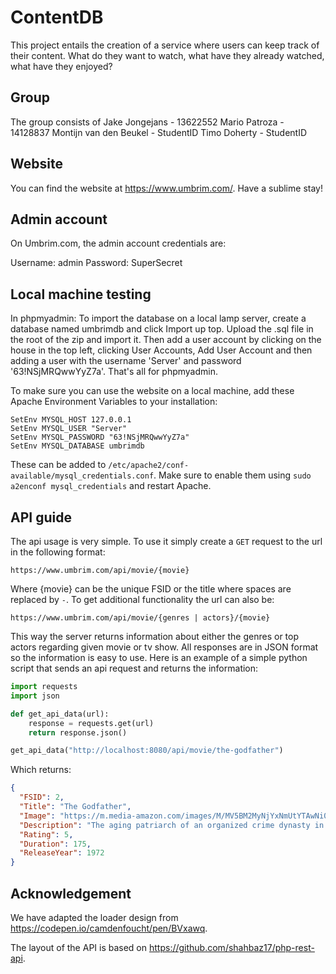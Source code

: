 # ContentDB

This project entails the creation of a service where users can keep track of their content. What do they want to watch, what have they already watched, what have they enjoyed?

## Group

The group consists of
Jake Jongejans - 13622552
Mario Patroza - 14128837
Montijn van den Beukel - StudentID
Timo Doherty - StudentID

## Website

You can find the website at https://www.umbrim.com/. Have a sublime stay!

## Admin account

On Umbrim.com, the admin account credentials are:

Username: admin
Password: SuperSecret

## Local machine testing

In phpmyadmin:
To import the database on a local lamp server, create a database named umbrimdb and click Import up top.
Upload the .sql file in the root of the zip and import it.
Then add a user account by clicking on the house in the top left, clicking User Accounts, Add User Account and then
adding a user with the username 'Server' and password '63!NSjMRQwwYyZ7a'.
That's all for phpmyadmin.

To make sure you can use the website on a local machine, add these Apache Environment Variables to your installation:

```
SetEnv MYSQL_HOST 127.0.0.1
SetEnv MYSQL_USER "Server"
SetEnv MYSQL_PASSWORD "63!NSjMRQwwYyZ7a"
SetEnv MYSQL_DATABASE umbrimdb
```

These can be added to `/etc/apache2/conf-available/mysql_credentials.conf`. Make sure to enable them using
`sudo a2enconf mysql_credentials` and restart Apache.

## API guide

The api usage is very simple. To use it simply create a `GET` request to the url in the following format:

    https://www.umbrim.com/api/movie/{movie}
Where {movie} can be the unique FSID or the title where spaces are replaced by `-`.
To get additional functionality the url can also be:

    https://www.umbrim.com/api/movie/{genres | actors}/{movie}
This way the server returns information about either the genres or top actors regarding given movie or tv show.
All responses are in JSON format so the information is easy to use. Here is an example of a simple python script that sends an api request and returns the information:
```py
import requests
import json

def get_api_data(url):
    response = requests.get(url)
    return response.json()

get_api_data("http://localhost:8080/api/movie/the-godfather")
```

Which returns:
```json
{
  "FSID": 2,
  "Title": "The Godfather",
  "Image": "https://m.media-amazon.com/images/M/MV5BM2MyNjYxNmUtYTAwNi00MTYxLWJmNWYtYzZlODY3ZTk3OTFlXkEyXkFqcGdeQXVyNzkwMjQ5NzM@._V1_QL75_UY562_CR8,0,380,562_.jpg ",
  "Description": "The aging patriarch of an organized crime dynasty in postwar New York City transfers control of his clandestine empire to his reluctant youngest son.",
  "Rating": 5,
  "Duration": 175,
  "ReleaseYear": 1972
}
```

## Acknowledgement

We have adapted the loader design from https://codepen.io/camdenfoucht/pen/BVxawq.

The layout of the API is based on https://github.com/shahbaz17/php-rest-api.
